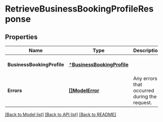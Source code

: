 # RetrieveBusinessBookingProfileResponse

## Properties
Name | Type | Description | Notes
------------ | ------------- | ------------- | -------------
**BusinessBookingProfile** | [***BusinessBookingProfile**](BusinessBookingProfile.md) |  | [optional] [default to null]
**Errors** | [**[]ModelError**](Error.md) | Any errors that occurred during the request. | [optional] [default to null]

[[Back to Model list]](../README.md#documentation-for-models) [[Back to API list]](../README.md#documentation-for-api-endpoints) [[Back to README]](../README.md)

